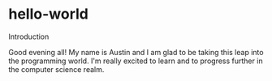 # hello-world
Introduction

Good evening all!
My name is Austin and I am glad to be taking this leap into the programming world.
I'm really excited to learn and to progress further in the computer science realm.
